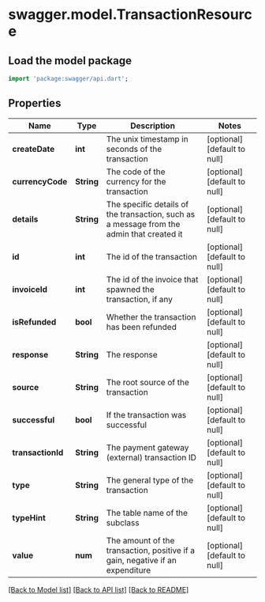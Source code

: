 # swagger.model.TransactionResource

## Load the model package
```dart
import 'package:swagger/api.dart';
```

## Properties
Name | Type | Description | Notes
------------ | ------------- | ------------- | -------------
**createDate** | **int** | The unix timestamp in seconds of the transaction | [optional] [default to null]
**currencyCode** | **String** | The code of the currency for the transaction | [optional] [default to null]
**details** | **String** | The specific details of the transaction, such as a message from the admin that created it | [optional] [default to null]
**id** | **int** | The id of the transaction | [optional] [default to null]
**invoiceId** | **int** | The id of the invoice that spawned the transaction, if any | [optional] [default to null]
**isRefunded** | **bool** | Whether the transaction has been refunded | [optional] [default to null]
**response** | **String** | The response | [optional] [default to null]
**source** | **String** | The root source of the transaction | [optional] [default to null]
**successful** | **bool** | If the transaction was successful | [optional] [default to null]
**transactionId** | **String** | The payment gateway (external) transaction ID | [optional] [default to null]
**type** | **String** | The general type of the transaction | [optional] [default to null]
**typeHint** | **String** | The table name of the subclass | [optional] [default to null]
**value** | **num** | The amount of the transaction, positive if a gain, negative if an expenditure | [optional] [default to null]

[[Back to Model list]](../README.md#documentation-for-models) [[Back to API list]](../README.md#documentation-for-api-endpoints) [[Back to README]](../README.md)


